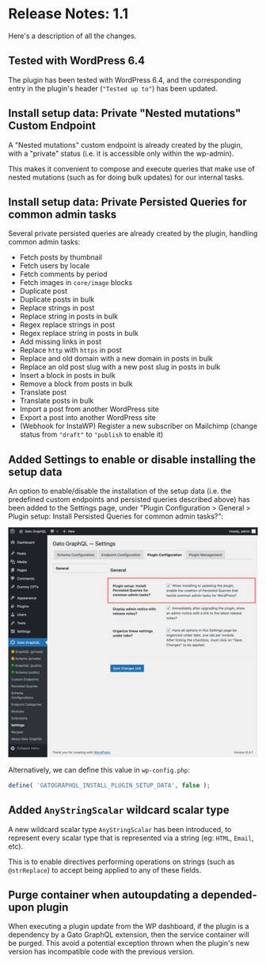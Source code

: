 # Release Notes: 1.1

Here's a description of all the changes.

## Tested with WordPress 6.4

The plugin has been tested with WordPress 6.4, and the corresponding entry in the plugin's header (`"Tested up to"`) has been updated.

## Install setup data: Private "Nested mutations" Custom Endpoint

A "Nested mutations" custom endpoint is already created by the plugin, with a "private" status (i.e. it is accessible only within the wp-admin).

This makes it convenient to compose and execute queries that make use of nested mutations (such as for doing bulk updates) for our internal tasks.

## Install setup data: Private Persisted Queries for common admin tasks

Several private persisted queries are already created by the plugin, handling common admin tasks:

- Fetch posts by thumbnail
- Fetch users by locale
- Fetch comments by period
- Fetch images in `core/image` blocks
- Duplicate post
- Duplicate posts in bulk
- Replace strings in post
- Replace string in posts in bulk
- Regex replace strings in post
- Regex replace string in posts in bulk
- Add missing links in post
- Replace `http` with `https` in post
- Replace and old domain with a new domain in posts in bulk
- Replace an old post slug with a new post slug in posts in bulk
- Insert a block in posts in bulk
- Remove a block from posts in bulk
- Translate post
- Translate posts in bulk
- Import a post from another WordPress site
- Export a post into another WordPress site
- (Webhook for InstaWP) Register a new subscriber on Mailchimp (change status from `"draft"` to `"publish` to enable it)

## Added Settings to enable or disable installing the setup data

An option to enable/disable the installation of the setup data (i.e. the predefined custom endpoints and persisted queries described above) has been added to the Settings page, under "Plugin Configuration > General > Plugin setup: Install Persisted Queries for common admin tasks?":

<div class="img-width-1024" markdown=1>

![Manage installing setup data in the Settings](../../images/settings-plugin-setup-data.webp)

</div>

Alternatively, we can define this value in `wp-config.php`:

```php
define( 'GATOGRAPHQL_INSTALL_PLUGIN_SETUP_DATA', false );
```

## Added `AnyStringScalar` wildcard scalar type

A new wildcard scalar type `AnyStringScalar` has been introduced, to represent every scalar type that is represented via a string (eg: `HTML`, `Email`, etc).

This is to enable directives performing operations on strings (such as `@strReplace`) to accept being applied to any of these fields.

## Purge container when autoupdating a depended-upon plugin

When executing a plugin update from the WP dashboard, if the plugin is a dependency by a Gato GraphQL extension, then the service container will be purged. This avoid a potential exception thrown when the plugin's new version has incompatible code with the previous version.
